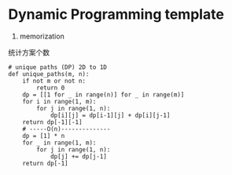 # Dynamic Programming template

1. memorization

统计方案个数

```text
# unique paths (DP) 2D to 1D
def unique_paths(m, n):
	if not m or not n:
		return 0
	dp = [[1 for _ in range(n)] for _ in range(m)]
	for i in range(1, m):
		for j in range(1, n):
			dp[i][j] = dp[i-1][j] + dp[i][j-1]
	return dp[-1][-1]
	# -----O(n)--------------
	dp = [1] * n
	for _ in range(1, m):
		for j in range(1, n):
			dp[j] += dp[j-1] 
	return dp[-1]
```



